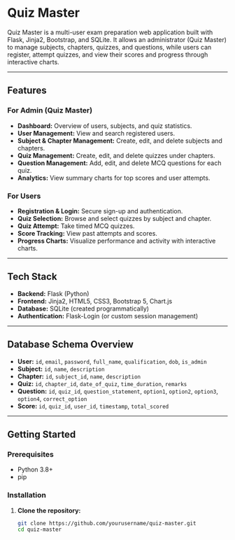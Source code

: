 # Quiz Master

Quiz Master is a multi-user exam preparation web application built with Flask, Jinja2, Bootstrap, and SQLite. It allows an administrator (Quiz Master) to manage subjects, chapters, quizzes, and questions, while users can register, attempt quizzes, and view their scores and progress through interactive charts.

---

## Features

### For Admin (Quiz Master)
- **Dashboard:** Overview of users, subjects, and quiz statistics.
- **User Management:** View and search registered users.
- **Subject & Chapter Management:** Create, edit, and delete subjects and chapters.
- **Quiz Management:** Create, edit, and delete quizzes under chapters.
- **Question Management:** Add, edit, and delete MCQ questions for each quiz.
- **Analytics:** View summary charts for top scores and user attempts.

### For Users
- **Registration & Login:** Secure sign-up and authentication.
- **Quiz Selection:** Browse and select quizzes by subject and chapter.
- **Quiz Attempt:** Take timed MCQ quizzes.
- **Score Tracking:** View past attempts and scores.
- **Progress Charts:** Visualize performance and activity with interactive charts.

---

## Tech Stack

- **Backend:** Flask (Python)
- **Frontend:** Jinja2, HTML5, CSS3, Bootstrap 5, Chart.js
- **Database:** SQLite (created programmatically)
- **Authentication:** Flask-Login (or custom session management)

---

## Database Schema Overview

- **User:** `id`, `email`, `password`, `full_name`, `qualification`, `dob`, `is_admin`
- **Subject:** `id`, `name`, `description`
- **Chapter:** `id`, `subject_id`, `name`, `description`
- **Quiz:** `id`, `chapter_id`, `date_of_quiz`, `time_duration`, `remarks`
- **Question:** `id`, `quiz_id`, `question_statement`, `option1`, `option2`, `option3`, `option4`, `correct_option`
- **Score:** `id`, `quiz_id`, `user_id`, `timestamp`, `total_scored`

---

## Getting Started

### Prerequisites

- Python 3.8+
- pip

### Installation

1. **Clone the repository:**
   ```bash
   git clone https://github.com/yourusername/quiz-master.git
   cd quiz-master
